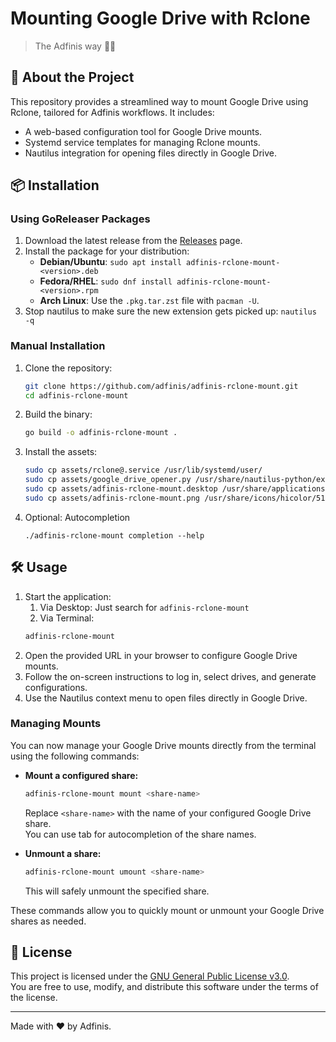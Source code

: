 # Mounting Google Drive with Rclone  
> The Adfinis way 🧙✨  

## 🚀 About the Project
This repository provides a streamlined way to mount Google Drive using Rclone, tailored for Adfinis workflows. It includes:
- A web-based configuration tool for Google Drive mounts.
- Systemd service templates for managing Rclone mounts.
- Nautilus integration for opening files directly in Google Drive.

## 📦 Installation

### Using GoReleaser Packages
1. Download the latest release from the [Releases](https://github.com/adfinis/adfinis-rclone-mount/releases) page.
2. Install the package for your distribution:
   - **Debian/Ubuntu**: `sudo apt install adfinis-rclone-mount-<version>.deb`
   - **Fedora/RHEL**: `sudo dnf install adfinis-rclone-mount-<version>.rpm`
   - **Arch Linux**: Use the `.pkg.tar.zst` file with `pacman -U`.
3. Stop nautilus to make sure the new extension gets picked up: `nautilus -q`

### Manual Installation
1. Clone the repository:
   ```bash
   git clone https://github.com/adfinis/adfinis-rclone-mount.git
   cd adfinis-rclone-mount
   ```
2. Build the binary:
   ```bash
   go build -o adfinis-rclone-mount .
   ```
3. Install the assets:
   ```bash
   sudo cp assets/rclone@.service /usr/lib/systemd/user/
   sudo cp assets/google_drive_opener.py /usr/share/nautilus-python/extensions/
   sudo cp assets/adfinis-rclone-mount.desktop /usr/share/applications/
   sudo cp assets/adfinis-rclone-mount.png /usr/share/icons/hicolor/512x512/apps/
   ```
4. Optional: Autocompletion  
   ```
   ./adfinis-rclone-mount completion --help
   ```

## 🛠️ Usage
1. Start the application:
   1. Via Desktop: Just search for `adfinis-rclone-mount`
   2. Via Terminal:
   ```bash
   adfinis-rclone-mount
   ```
2. Open the provided URL in your browser to configure Google Drive mounts.
3. Follow the on-screen instructions to log in, select drives, and generate configurations.
4. Use the Nautilus context menu to open files directly in Google Drive.

### Managing Mounts

You can now manage your Google Drive mounts directly from the terminal using the following commands:

- **Mount a configured share:**
  ```bash
  adfinis-rclone-mount mount <share-name>
  ```
  Replace `<share-name>` with the name of your configured Google Drive share.  
  You can use tab for autocompletion of the share names.

- **Unmount a share:**
  ```bash
  adfinis-rclone-mount umount <share-name>
  ```
  This will safely unmount the specified share.

These commands allow you to quickly mount or unmount your Google Drive shares as needed.

## 📜 License
This project is licensed under the [GNU General Public License v3.0](./LICENSE).  
You are free to use, modify, and distribute this software under the terms of the license.

---

Made with ❤️ by Adfinis.

